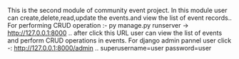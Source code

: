 This is the second module of community event project.
In this module user can  create,delete,read,update the events.and view the list of event records..
For performing CRUD operation :- py manage.py runserver -> http://127.0.0.1:8000  .. after click this URL user can view the list of events and perform CRUD operations in events.
For django admin pannel user click -: http://127.0.0.1:8000/admin ..
superusername=user
password=user
